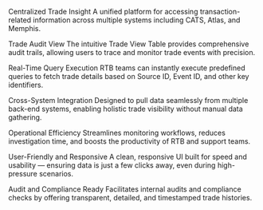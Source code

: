 Centralized Trade Insight
A unified platform for accessing transaction-related information across multiple systems including CATS, Atlas, and Memphis.

Trade Audit View
The intuitive Trade View Table provides comprehensive audit trails, allowing users to trace and monitor trade events with precision.

Real-Time Query Execution
RTB teams can instantly execute predefined queries to fetch trade details based on Source ID, Event ID, and other key identifiers.

Cross-System Integration
Designed to pull data seamlessly from multiple back-end systems, enabling holistic trade visibility without manual data gathering.

Operational Efficiency
Streamlines monitoring workflows, reduces investigation time, and boosts the productivity of RTB and support teams.

User-Friendly and Responsive
A clean, responsive UI built for speed and usability — ensuring data is just a few clicks away, even during high-pressure scenarios.

Audit and Compliance Ready
Facilitates internal audits and compliance checks by offering transparent, detailed, and timestamped trade histories.
